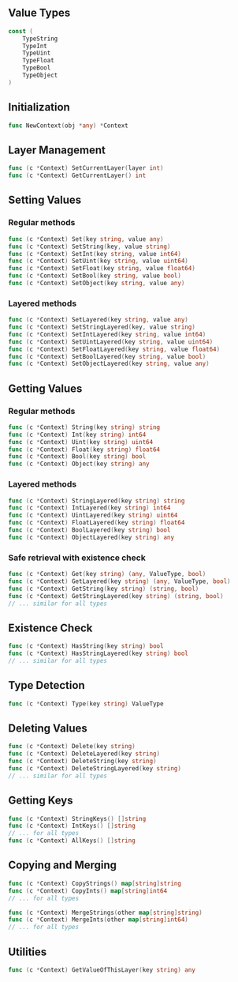 
## Value Types

```go
const (
    TypeString
    TypeInt
    TypeUint
    TypeFloat
    TypeBool
    TypeObject
)
```

## Initialization

```go
func NewContext(obj *any) *Context
```

## Layer Management

```go
func (c *Context) SetCurrentLayer(layer int)
func (c *Context) GetCurrentLayer() int
```

## Setting Values

### Regular methods
```go
func (c *Context) Set(key string, value any)
func (c *Context) SetString(key, value string)
func (c *Context) SetInt(key string, value int64)
func (c *Context) SetUint(key string, value uint64)
func (c *Context) SetFloat(key string, value float64)
func (c *Context) SetBool(key string, value bool)
func (c *Context) SetObject(key string, value any)
```

### Layered methods
```go
func (c *Context) SetLayered(key string, value any)
func (c *Context) SetStringLayered(key, value string)
func (c *Context) SetIntLayered(key string, value int64)
func (c *Context) SetUintLayered(key string, value uint64)
func (c *Context) SetFloatLayered(key string, value float64)
func (c *Context) SetBoolLayered(key string, value bool)
func (c *Context) SetObjectLayered(key string, value any)
```

## Getting Values

### Regular methods
```go
func (c *Context) String(key string) string
func (c *Context) Int(key string) int64
func (c *Context) Uint(key string) uint64
func (c *Context) Float(key string) float64
func (c *Context) Bool(key string) bool
func (c *Context) Object(key string) any
```

### Layered methods
```go
func (c *Context) StringLayered(key string) string
func (c *Context) IntLayered(key string) int64
func (c *Context) UintLayered(key string) uint64
func (c *Context) FloatLayered(key string) float64
func (c *Context) BoolLayered(key string) bool
func (c *Context) ObjectLayered(key string) any
```

### Safe retrieval with existence check

```go
func (c *Context) Get(key string) (any, ValueType, bool)
func (c *Context) GetLayered(key string) (any, ValueType, bool)
func (c *Context) GetString(key string) (string, bool)
func (c *Context) GetStringLayered(key string) (string, bool)
// ... similar for all types
```

## Existence Check

```go
func (c *Context) HasString(key string) bool
func (c *Context) HasStringLayered(key string) bool
// ... similar for all types
```

## Type Detection

```go
func (c *Context) Type(key string) ValueType
```

## Deleting Values

```go
func (c *Context) Delete(key string)
func (c *Context) DeleteLayered(key string)
func (c *Context) DeleteString(key string)
func (c *Context) DeleteStringLayered(key string)
// ... similar for all types
```

## Getting Keys

```go
func (c *Context) StringKeys() []string
func (c *Context) IntKeys() []string
// ... for all types
func (c *Context) AllKeys() []string
```

## Copying and Merging

```go
func (c *Context) CopyStrings() map[string]string
func (c *Context) CopyInts() map[string]int64
// ... for all types

func (c *Context) MergeStrings(other map[string]string)
func (c *Context) MergeInts(other map[string]int64)
// ... for all types
```

## Utilities

```go
func (c *Context) GetValueOfThisLayer(key string) any
```
